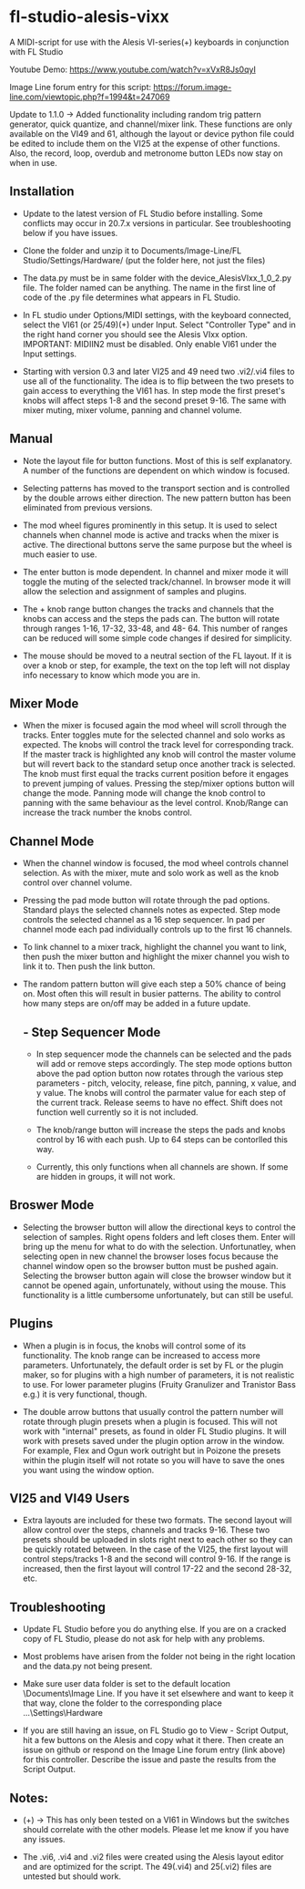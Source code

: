 # fl-studio-alesis-vixx

A MIDI-script for use with the Alesis VI-series(+) keyboards in conjunction with FL Studio

Youtube Demo: https://www.youtube.com/watch?v=xVxR8Js0qyI

Image Line forum entry for this script: https://forum.image-line.com/viewtopic.php?f=1994&t=247069

Update to 1.1.0 -> Added functionality including random trig pattern generator, quick quantize, and channel/mixer link.
                   These functions are only available on the VI49 and 61, although the layout or device python file could be edited to include them on the VI25 at the expense of                    other functions.
                   Also, the record, loop, overdub and metronome button LEDs now stay on when in use. 
                   
                   

## Installation

- Update to the latest version of FL Studio before installing. Some conflicts may occur in 20.7.x versions in particular. See troubleshooting below if you have issues. 

- Clone the folder and unzip it to Documents/Image-Line/FL Studio/Settings/Hardware/  (put the folder here, not just the files)

- The data.py must be in same folder with the device_AlesisVIxx_1_0_2.py file. The folder named can be anything. The name in the first line of code of the .py file determines what appears in FL Studio.

- In FL studio under Options/MIDI settings, with the keyboard connected, select the VI61 (or 25/49)(+) under Input. Select "Controller Type" and in the right hand corner you should see the Alesis VIxx option. IMPORTANT: MIDIIN2 must be disabled. Only enable VI61 under the Input settings.

- Starting with version 0.3 and later VI25 and 49 need two .vi2/.vi4 files to use all of the functionality. The idea is to flip between the two presets to gain access to everything the VI61 has. In step mode the first preset's knobs will affect steps 1-8 and the second preset 9-16. The same with mixer muting, mixer volume, panning and channel volume. 



## Manual

-  Note the layout file for button functions. Most of this is self explanatory. A number of the functions are dependent on which window is focused.  

-  Selecting patterns has moved to the transport section and is controlled by the double arrows either direction. The new pattern button has been eliminated from previous versions.

- The mod wheel figures prominently in this setup. It is used to select channels when channel mode is active and tracks when the mixer is active.
  The directional buttons serve the same purpose but the wheel is much easier to use. 
  
- The enter button is mode dependent. In channel and mixer mode it will toggle the muting of the selected track/channel. In browser mode it will allow the selection and
  assignment of samples and plugins. 
  
- The + knob range button changes the tracks and channels that the knobs can access and the steps the pads can. The button will rotate through ranges 1-16, 17-32, 33-48, and 48-     64. This number of ranges can be reduced will some simple code changes if desired for simplicity.

- The mouse should be moved to a neutral section of the FL layout. If it is over a knob or step, for example, the text on the top left will not display info necessary to know       which mode you are in.


##       Mixer Mode
 
-  When the mixer is focused again the mod wheel will scroll through the tracks. Enter toggles mute for the selected channel and solo works as expected. The knobs will control the track level for corresponding track.
   If the master track is highlighted any knob will control the master volume but will revert back to the standard setup once another track is selected. The knob must first equal the tracks current position before it engages to prevent jumping of values. Pressing the step/mixer options button will change the mode. Panning mode will change the knob control to panning with the same behaviour as the level control. Knob/Range can increase the track number the knobs control. 

##      Channel Mode

- When the channel window is focused, the mod wheel controls channel selection. As with the mixer, mute and solo work as well as the knob control over channel volume. 

- Pressing the pad mode button will rotate through the pad options. Standard plays the selected channels notes as expected. Step mode controls the selected channel as a 
  16 step sequencer. In pad per channel mode each pad individually controls up to the first 16 channels.
  
- To link channel to a mixer track, highlight the channel you want to link, then push the mixer button and highlight the mixer channel you wish to link it to. Then push the link   button.

- The random pattern button will give each step a 50% chance of being on. Most often this will result in busier patterns. The ability to control how many steps are on/off may be   added in a future update.
 
  
  ##       - Step Sequencer Mode
  
  - In step sequencer mode the channels can be selected and the pads will add or remove steps accordingly. The step mode options button above the pad option button now rotates 
    through the various step parameters - pitch, velocity, release, fine pitch, panning, x value, and y value. The knobs will control the parmater value for each step of the         current track. Release seems to have no effect. Shift does not function well currently so it is not included. 
    
  - The knob/range button will increase the steps the pads and knobs control by 16 with each push. Up to 64 steps can be contorlled this way.

  - Currently, this only functions when all channels are shown. If some are hidden in groups, it will not work.
    
## Broswer Mode

-  Selecting the browser button will allow the directional keys to control the selection of samples. Right opens folders and left closes them. Enter will bring up the menu for what to do with the selection. Unfortunatley, when selecting open in new channel the browser loses focus because the channel window open so the browser button must be pushed again. Selecting the browser button again will close the browser window but it cannot be opened again, unfortunately, without using the mouse. This functionality is a little cumbersome unfortunately, but can still be useful.
  
## Plugins

- When a plugin is in focus, the knobs will control some of its functionality. The knob range can be increased to access more parameters. Unfortunately, the default order is set by FL or the plugin maker, so for plugins with a high number of parameters, it is not realistic to use. For lower parameter plugins (Fruity Granulizer and Tranistor Bass e.g.) it is very functional, though. 

- The double arrow buttons that usually control the pattern number will rotate through plugin presets when a plugin is focused. This will not work with "internal" presets, as found in older FL Studio plugins. It will work with presets saved under the plugin option arrow in the window. For example, Flex and Ogun work outright but in Poizone the presets within the plugin itself will not rotate so you will have to save the ones you want using the window option.  

 ## VI25 and VI49 Users
 
 - Extra layouts are included for these two formats. The second layout will allow control over the steps, channels and tracks 9-16. These two presets should be uploaded in slots
   right next to each other so they can be quickly rotated between. In the case of the VI25, the first layout will control steps/tracks 1-8 and the second will control 9-16. If    the range is increased, then the first layout will control 17-22 and the second 28-32, etc.
  
## Troubleshooting

- Update FL Studio before you do anything else. If you are on a cracked copy of FL Studio, please do not ask for help with any problems.

- Most problems have arisen from the folder not being in the right location and the data.py not being present.

- Make sure user data folder is set to the default location \Documents\Image Line. If you have it set elsewhere and want to keep it that way, clone the folder to the corresponding place ...\Settings\Hardware

- If you are still having an issue, on FL Studio go to View - Script Output, hit a few buttons on the Alesis and copy what it there. Then create an issue on github or respond on the Image Line forum entry (link above) for this controller. Describe the issue and paste the results from the Script Output.


## Notes:

- (+) -> This has only been tested on a VI61 in Windows but the switches should correlate with the other models. Please let me know if you have any issues.

- The .vi6, .vi4 and .vi2 files were created using the Alesis layout editor and are optimized for the script. The 49(.vi4) and 25(.vi2) files are untested but should work.





